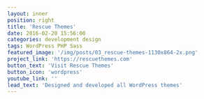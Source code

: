 ```yaml
---
layout: inner
position: right
title: 'Rescue Themes'
date: 2016-02-20 15:56:00
categories: development design
tags: WordPress PHP Sass
featured_image: '/img/posts/03_rescue-themes-1130x864-2x.png'
project_link: 'https://rescuethemes.com'
button_text: 'Visit Rescue Themes'
button_icon: 'wordpress'
youtube_link: ''
lead_text: 'Designed and developed all WordPress themes'
---
```

